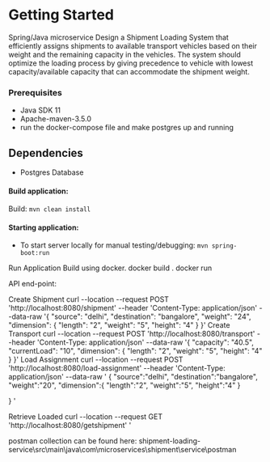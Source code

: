 # Getting Started
Spring/Java microservice
Design a Shipment Loading System that efficiently assigns shipments to available transport vehicles based on their weight and the remaining capacity in the vehicles. The system should optimize the loading process by giving precedence to vehicle with lowest capacity/available capacity that can accommodate the shipment weight.


### Prerequisites

* Java SDK 11
* Apache-maven-3.5.0
* run the docker-compose file and make postgres up and running

## Dependencies
* Postgres Database

#### Build application:
Build: `mvn clean install`

#### Starting application:
* To start server locally for manual testing/debugging: `mvn spring-boot:run`

Run Application Build using docker.
docker build .
docker run

API end-point:

Create Shipment curl --location --request POST 'http://localhost:8080/shipment'
--header 'Content-Type: application/json'
--data-raw '{ "source": "delhi", "destination": "bangalore", "weight": "24", "dimension": { "length": "2", "weight": "5", "height": "4" } }'
Create Transport curl --location --request POST 'http://localhost:8080/transport'
--header 'Content-Type: application/json'
--data-raw '{ "capacity": "40.5", "currentLoad": "10", "dimension": { "length": "2", "weight": "5", "height": "4" } }'
Load Assignment curl --location --request POST 'http://localhost:8080/load-assignment'
--header 'Content-Type: application/json'
--data-raw ' { "source":"delhi", "destination":"bangalore", "weight":"20", "dimension":{ "length":"2", "weight":"5", "height":"4"
}

} '

Retrieve Loaded curl --location --request GET 'http://localhost:8080/getshipment' '

postman collection can be found here:
shipment-loading-service\src\main\java\com\microservices\shipment\service\postman


